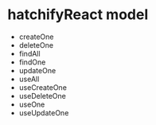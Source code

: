 # hatchifyReact model

- createOne
- deleteOne
- findAll
- findOne
- updateOne
- useAll
- useCreateOne
- useDeleteOne
- useOne
- useUpdateOne
